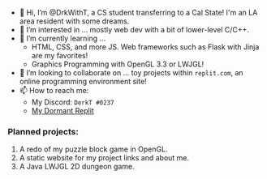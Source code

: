 - 👋 Hi, I’m @DrkWithT, a CS student transferring to a Cal State! I'm an LA area resident with some dreams.
- 👀 I’m interested in ... mostly web dev with a bit of lower-level C/C++.
- 🌱 I’m currently learning ...
  - HTML, CSS, and more JS. Web frameworks such as Flask with Jinja are my favorites!
  - Graphics Programming with OpenGL 3.3 or LWJGL!
- 💞️ I’m looking to collaborate on ... toy projects within `replit.com`, an online programming environment site!
- 📫 How to reach me:
  - My Discord: `DerkT #0237`
  - [My Dormant Replit](https://replit.com/@thelonecodist)

### Planned projects:
 1. A redo of my puzzle block game in OpenGL.
 2. A static website for my project links and about me.
 3. A Java LWJGL 2D dungeon game.

<!---
DrkWithT/DrkWithT is a ✨ special ✨ repository because its `README.md` (this file) appears on your GitHub profile.
You can click the Preview link to take a look at your changes.
--->
